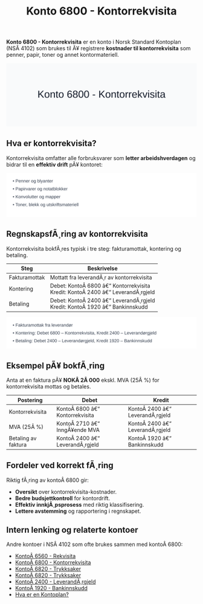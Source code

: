 ﻿---
title: "Konto 6800 - Kontorrekvisita"
meta_title: "6800-kontorrekvisita"
meta_description: '**Konto 6800 - Kontorrekvisita** er en konto i Norsk Standard Kontoplan (NSÂ 4102) som brukes til Ã¥ registrere **kostnader til kontorrekvisita** som penner, pa...'
slug: 6800-kontorrekvisita
type: blog
layout: pages/single
---

**Konto 6800 - Kontorrekvisita** er en konto i Norsk Standard Kontoplan (NSÂ 4102) som brukes til Ã¥ registrere **kostnader til kontorrekvisita** som penner, papir, toner og annet kontormateriell.

![Illustrasjon av konto 6800 Kontorrekvisita](6800-kontorrekvisita-image.svg)

## Hva er kontorrekvisita?

Kontorrekvisita omfatter alle forbruksvarer som **letter arbeidshverdagen** og bidrar til en **effektiv drift** pÃ¥ kontoret:

![Typer kontorrekvisita](kontorrekvisita-typer.svg)

## RegnskapsfÃ¸ring av kontorrekvisita

Kontorrekvisita bokfÃ¸res typisk i tre steg: fakturamottak, kontering og betaling.

| Steg            | Beskrivelse                                               |
|-----------------|-----------------------------------------------------------|
| Fakturamottak   | Mottatt fra leverandÃ¸r av kontorrekvisita                 |
| Kontering       | Debet: KontoÂ 6800 â€“ Kontorrekvisita<br>Kredit: KontoÂ 2400 â€“ LeverandÃ¸rgjeld |
| Betaling        | Debet: KontoÂ 2400 â€“ LeverandÃ¸rgjeld<br>Kredit: KontoÂ 1920 â€“ Bankinnskudd |

![BokfÃ¸ringsprosess kontorrekvisita](kontorrekvisita-bokforing.svg)

## Eksempel pÃ¥ bokfÃ¸ring

Anta at en faktura pÃ¥ **NOKÂ 2Â 000** ekskl. MVA (25Â %) for kontorrekvisita mottas og betales.

| Postering             | Debet                      | Kredit                         |
|-----------------------|----------------------------|--------------------------------|
| Kontorrekvisita       | KontoÂ 6800 â€“ Kontorrekvisita | KontoÂ 2400 â€“ LeverandÃ¸rgjeld |
| MVA (25Â %)            | KontoÂ 2710 â€“ InngÃ¥ende MVA  | KontoÂ 2400 â€“ LeverandÃ¸rgjeld |
| Betaling av faktura   | KontoÂ 2400 â€“ LeverandÃ¸rgjeld | KontoÂ 1920 â€“ Bankinnskudd    |

## Fordeler ved korrekt fÃ¸ring

Riktig fÃ¸ring av kontoÂ 6800 gir:

* **Oversikt** over kontorrekvisita-kostnader.
* **Bedre budsjettkontroll** for kontordrift.
* **Effektiv innkjÃ¸psprosess** med riktig klassifisering.
* **Lettere avstemming** og rapportering i regnskapet.

## Intern lenking og relaterte kontoer

Andre kontoer i NSÂ 4102 som ofte brukes sammen med kontoÂ 6800:

* [KontoÂ 6560 - Rekvisita](/blogs/kontoplan/6560-rekvisita "KontoÂ 6560 - Rekvisita")
* [KontoÂ 6800 - Kontorrekvisita](/blogs/kontoplan/6800-kontorrekvisita "KontoÂ 6800 - Kontorrekvisita")
* [KontoÂ 6820 - Trykksaker](/blogs/kontoplan/6820-trykksaker "KontoÂ 6820 - Trykksaker")
* [KontoÂ 6820 - Trykksaker](/blogs/kontoplan/6820-trykksaker "KontoÂ 6820 - Trykksaker")
* [KontoÂ 2400 - LeverandÃ¸rgjeld](/blogs/kontoplan/2400-leverandorgjeld "KontoÂ 2400 - LeverandÃ¸rgjeld")
* [KontoÂ 1920 - Bankinnskudd](/blogs/kontoplan/1920-bankinnskudd "KontoÂ 1920 - Bankinnskudd")
* [Hva er en Kontoplan?](/blogs/regnskap/hva-er-kontoplan "Hva er en Kontoplan? Komplett Guide til Kontoplaner i Norsk Regnskap")

